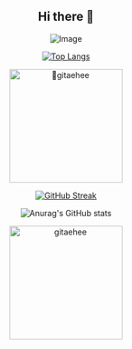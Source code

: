 <h2 align="center">Hi there 👋</h2>

<!--
**gitaehee/gitaehee** is a ✨ _special_ ✨ repository because its `README.md` (this file) appears on your GitHub profile.

Here are some ideas to get you started:

- 🔭 I’m currently working on ...
- 🌱 I’m currently learning ...
- 👯 I’m looking to collaborate on ...
- 🤔 I’m looking for help with ...
- 💬 Ask me about ...
- 📫 How to reach me: ...
- 😄 Pronouns: ...
- ⚡ Fun fact: ...
-->

<div align="center">

![Image](https://github.com/user-attachments/assets/e3d399af-ae2c-41ad-9512-0b851f72a460)

[![Top Langs](https://github-readme-stats.vercel.app/api/top-langs/?username=delay-100&layout=compact)](https://github.com/gitaehee/github-readme-stats)

<p><img height="200" src="http://github-profile-summary-cards.vercel.app/api/cards/most-commit-language?username=gitaehee&theme=2077&exclude=html" alt="gitaehee" /></p>

[![GitHub Streak](https://streak-stats.demolab.com/?user=gitaehee)](https://git.io/streak-stats)

![Anurag's GitHub stats](https://github-readme-stats.vercel.app/api?username=gitaehee&show_icons=true&theme=radical)

<p><img height="200" src="http://mazassumnida.wtf/api/generate_badge?boj=ehhee" alt="gitaehee" /></p>

</div>
